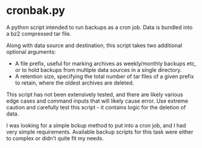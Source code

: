 # cronbak.py

A python script intended to run backups as a cron job. Data is bundled into a bz2 compressed tar file.

Along with data source and destination, this script takes two additional optional arguments:
* A file prefix, useful for marking archives as weekly/monthly backups etc, or to hold backups from multiple data sources in a single directory.
* A retention size, specifying the total number of tar files of a given prefix to retain, where the oldest archives are deleted.

This script has not been extensively tested, and there are likely various edge cases and command inputs that will likely cause error. Use extreme caution and carefully test this script - it contains logic for the deletion of data.

I was looking for a simple bckup method to put into a cron job, and I had very simple requirements. Available backup scripts for this task were either to complex or didn't quite fit my needs.
